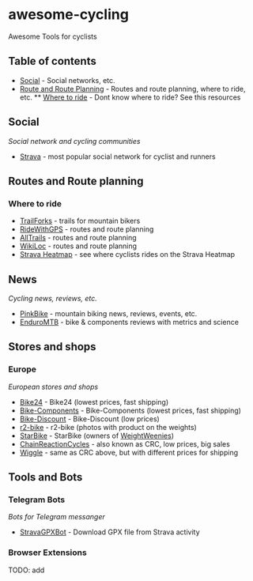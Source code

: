 # awesome-cycling
Awesome Tools for cyclists

## Table of contents

* [Social](#social) - Social networks, etc.
* [Route and Route Planning](#routes-and-route-planning) - Routes and route planning, where to ride, etc.
** [Where to ride](#where-to-ride) - Dont know where to ride? See this resources

## Social
*Social network and cycling communities*

* [Strava](https://strava.com/) - most popular social network for cyclist and runners

## Routes and Route planning
### Where to ride
* [TrailForks](https://www.trailforks.com/) - trails for mountain bikers
* [RideWithGPS](https://ridewithgps.com/) - routes and route planning
* [AllTrails](https://alltrails.com/) - routes and route planning
* [WikiLoc](https://wikiloc.com/) - routes and route planning
* [Strava Heatmap](https://www.strava.com/heatmap) - see where cyclists rides on the Strava Heatmap

## News
*Cycling news, reviews, etc.*

* [PinkBike](https://pinkbike.com/) - mountain biking news, reviews, events, etc.
* [EnduroMTB](https://enduro-mtb.com/en/) - bike & components reviews with metrics and science


## Stores and shops

### Europe
*European stores and shops*

* [Bike24](https://bike24.de/) - Bike24 (lowest prices, fast shipping)
* [Bike-Components](https://bike-components.de/) - Bike-Components (lowest prices, fast shipping)
* [Bike-Discount](https://www.bike-discount.de/) - Bike-Discount (low prices)
* [r2-bike](https://r2-bike.com/) - r2-bike (photos with product on the weights)
* [StarBike](https://www.starbike.com/) - StarBike (owners of [WeightWeenies](https://weightweenies.starbike.com/))
* [ChainReactionCycles](https://www.chainreactioncycles.com/) - also known as CRC, low prices, big sales
* [Wiggle](https://wiggle.com) - same as CRC above, but with different prices for shipping


## Tools and Bots

### Telegram Bots
*Bots for Telegram messanger*

* [StravaGPXBot](https://t.me/stravagpxbot) - Download GPX file from Strava activity

### Browser Extensions
TODO: add
